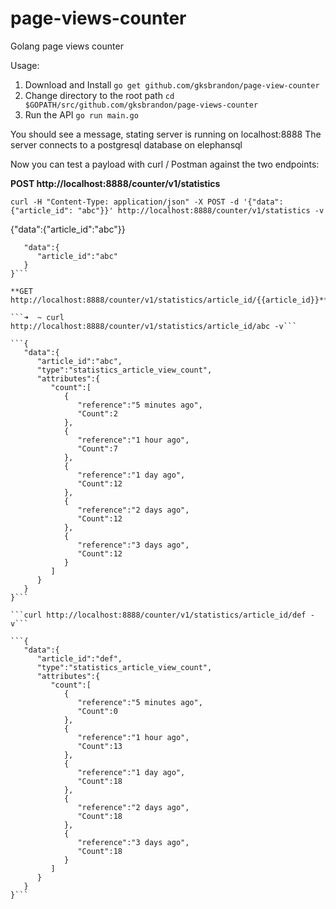 # page-views-counter
Golang page views counter

Usage:

1. Download and Install ```go get github.com/gksbrandon/page-view-counter```
2. Change directory to the root path ```cd $GOPATH/src/github.com/gksbrandon/page-views-counter```
3. Run the API ```go run main.go```

You should see a message, stating server is running on localhost:8888
The server connects to a postgresql database on elephansql

Now you can test a payload with curl / Postman against the two endpoints:

**POST http://localhost:8888/counter/v1/statistics**

```curl -H "Content-Type: application/json" -X POST -d '{"data": {"article_id": "abc"}}' http://localhost:8888/counter/v1/statistics -v```

{"data":{"article_id":"abc"}}
```{
   "data":{
      "article_id":"abc"
   }
}```

**GET http://localhost:8888/counter/v1/statistics/article_id/{{article_id}}**

```➜  ~ curl http://localhost:8888/counter/v1/statistics/article_id/abc -v```

```{
   "data":{
      "article_id":"abc",
      "type":"statistics_article_view_count",
      "attributes":{
         "count":[
            {
               "reference":"5 minutes ago",
               "Count":2
            },
            {
               "reference":"1 hour ago",
               "Count":7
            },
            {
               "reference":"1 day ago",
               "Count":12
            },
            {
               "reference":"2 days ago",
               "Count":12
            },
            {
               "reference":"3 days ago",
               "Count":12
            }
         ]
      }
   }
}```

```curl http://localhost:8888/counter/v1/statistics/article_id/def -v```

```{
   "data":{
      "article_id":"def",
      "type":"statistics_article_view_count",
      "attributes":{
         "count":[
            {
               "reference":"5 minutes ago",
               "Count":0
            },
            {
               "reference":"1 hour ago",
               "Count":13
            },
            {
               "reference":"1 day ago",
               "Count":18
            },
            {
               "reference":"2 days ago",
               "Count":18
            },
            {
               "reference":"3 days ago",
               "Count":18
            }
         ]
      }
   }
}```


